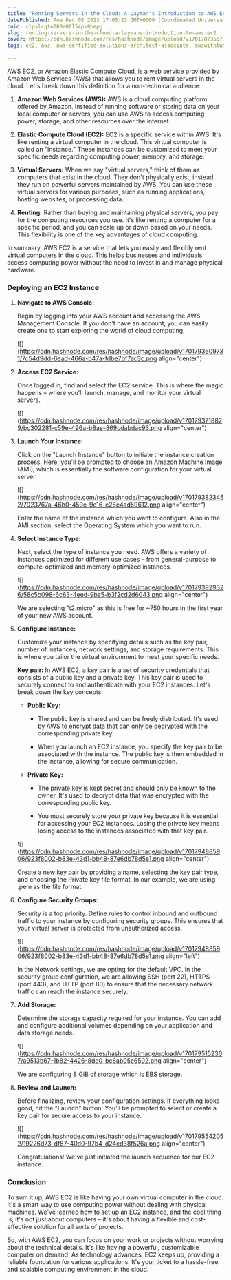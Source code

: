 ```yaml
---
title: "Renting Servers in the Cloud: A Layman's Introduction to AWS EC2"
datePublished: Tue Dec 05 2023 17:05:23 GMT+0000 (Coordinated Universal Time)
cuid: clpslcqto000a08l54pv9bepg
slug: renting-servers-in-the-cloud-a-laymans-introduction-to-aws-ec2
cover: https://cdn.hashnode.com/res/hashnode/image/upload/v1701787355778/78e51e05-0574-4047-ab5c-e3318a4f2541.webp
tags: ec2, aws, aws-certified-solutions-architect-associate, awswithtws-7daysofaws

---
```


AWS EC2, or Amazon Elastic Compute Cloud, is a web service provided by Amazon Web Services (AWS) that allows you to rent virtual servers in the cloud. Let's break down this definition for a non-technical audience:

1. **Amazon Web Services (AWS):** AWS is a cloud computing platform offered by Amazon. Instead of running software or storing data on your local computer or servers, you can use AWS to access computing power, storage, and other resources over the internet.
    
2. **Elastic Compute Cloud (EC2):** EC2 is a specific service within AWS. It's like renting a virtual computer in the cloud. This virtual computer is called an "instance." These instances can be customized to meet your specific needs regarding computing power, memory, and storage.
    
3. **Virtual Servers:** When we say "virtual servers," think of them as computers that exist in the cloud. They don't physically exist; instead, they run on powerful servers maintained by AWS. You can use these virtual servers for various purposes, such as running applications, hosting websites, or processing data.
    
4. **Renting:** Rather than buying and maintaining physical servers, you pay for the computing resources you use. It's like renting a computer for a specific period, and you can scale up or down based on your needs. This flexibility is one of the key advantages of cloud computing.
    

In summary, AWS EC2 is a service that lets you easily and flexibly rent virtual computers in the cloud. This helps businesses and individuals access computing power without the need to invest in and manage physical hardware.

### Deploying an EC2 Instance

1. **Navigate to AWS Console:**
    
    Begin by logging into your AWS account and accessing the AWS Management Console. If you don't have an account, you can easily create one to start exploring the world of cloud computing.
    
    ![](https://cdn.hashnode.com/res/hashnode/image/upload/v1701793609731/7c54d9dd-6ead-466a-b47a-fdbe7bf7ac3c.png align="center")
    
2. **Access EC2 Service:**
    
    Once logged in, find and select the EC2 service. This is where the magic happens – where you'll launch, manage, and monitor your virtual servers.
    
    ![](https://cdn.hashnode.com/res/hashnode/image/upload/v1701793718829/bc302281-c59e-496a-b8ae-869cdabdac93.png align="center")
    
3. **Launch Your Instance:**
    
    Click on the "Launch Instance" button to initiate the instance creation process. Here, you'll be prompted to choose an Amazon Machine Image (AMI), which is essentially the software configuration for your virtual server.
    
    ![](https://cdn.hashnode.com/res/hashnode/image/upload/v1701793823452/7023767a-46b0-459e-9c16-c28c4ad59612.png align="center")
    
    Enter the name of the instance which you want to configure. Also in the AMI section, select the Operating System which you want to run.
    
4. **Select Instance Type:**
    
    Next, select the type of instance you need. AWS offers a variety of instances optimized for different use cases – from general-purpose to compute-optimized and memory-optimized instances.
    
    ![](https://cdn.hashnode.com/res/hashnode/image/upload/v1701793929326/58c5b098-6c63-4eed-9ba5-b3f2cd2d6043.png align="center")
    
    We are selecting "t2.micro" as this is free for ~750 hours in the first year of your new AWS account.
    
5. **Configure Instance:**
    
    Customize your instance by specifying details such as the key pair, number of instances, network settings, and storage requirements. This is where you tailor the virtual environment to meet your specific needs.
    
    **Key pair:** In AWS EC2, a key pair is a set of security credentials that consists of a public key and a private key. This key pair is used to securely connect to and authenticate with your EC2 instances. Let's break down the key concepts:
    
    * **Public Key:**
        
        * The public key is shared and can be freely distributed. It's used by AWS to encrypt data that can only be decrypted with the corresponding private key.
            
        * When you launch an EC2 instance, you specify the key pair to be associated with the instance. The public key is then embedded in the instance, allowing for secure communication.
            
    * **Private Key:**
        
        * The private key is kept secret and should only be known to the owner. It's used to decrypt data that was encrypted with the corresponding public key.
            
        * You must securely store your private key because it is essential for accessing your EC2 instances. Losing the private key means losing access to the instances associated with that key pair.
            
    
    ![](https://cdn.hashnode.com/res/hashnode/image/upload/v1701794885906/923f8002-b83e-43d1-bb48-87e6db78d5e1.png align="center")
    
    Create a new key pair by providing a name, selecting the key pair type, and choosing the Private key file format. In our example, we are using .pem as the file format.
    
6. **Configure Security Groups:**
    
    Security is a top priority. Define rules to control inbound and outbound traffic to your instance by configuring security groups. This ensures that your virtual server is protected from unauthorized access.
    
    ![](https://cdn.hashnode.com/res/hashnode/image/upload/v1701794885906/923f8002-b83e-43d1-bb48-87e6db78d5e1.png align="left")
    
    In the Network settings, we are opting for the default VPC. In the security group configuration, we are allowing SSH (port 22), HTTPS (port 443), and HTTP (port 80) to ensure that the necessary network traffic can reach the instance securely.
    
7. **Add Storage:**
    
    Determine the storage capacity required for your instance. You can add and configure additional volumes depending on your application and data storage needs.
    
    ![](https://cdn.hashnode.com/res/hashnode/image/upload/v1701795152307/a9513b67-1b82-4426-8dd0-bc8ab95c6592.png align="center")
    
    We are configuring 8 GiB of storage which is EBS storage.
    
8. **Review and Launch:**
    
    Before finalizing, review your configuration settings. If everything looks good, hit the "Launch" button. You'll be prompted to select or create a key pair for secure access to your instance.
    
    ![](https://cdn.hashnode.com/res/hashnode/image/upload/v1701795542052/19226d73-df87-40d0-97b4-d24cd38f526a.png align="center")
    
    Congratulations! We've just initiated the launch sequence for our EC2 instance.
    

### Conclusion

To sum it up, AWS EC2 is like having your own virtual computer in the cloud. It's a smart way to use computing power without dealing with physical machines. We've learned how to set up an EC2 instance, and the cool thing is, it's not just about computers – it's about having a flexible and cost-effective solution for all sorts of projects.

So, with AWS EC2, you can focus on your work or projects without worrying about the technical details. It's like having a powerful, customizable computer on demand. As technology advances, EC2 keeps up, providing a reliable foundation for various applications. It's your ticket to a hassle-free and scalable computing environment in the cloud.